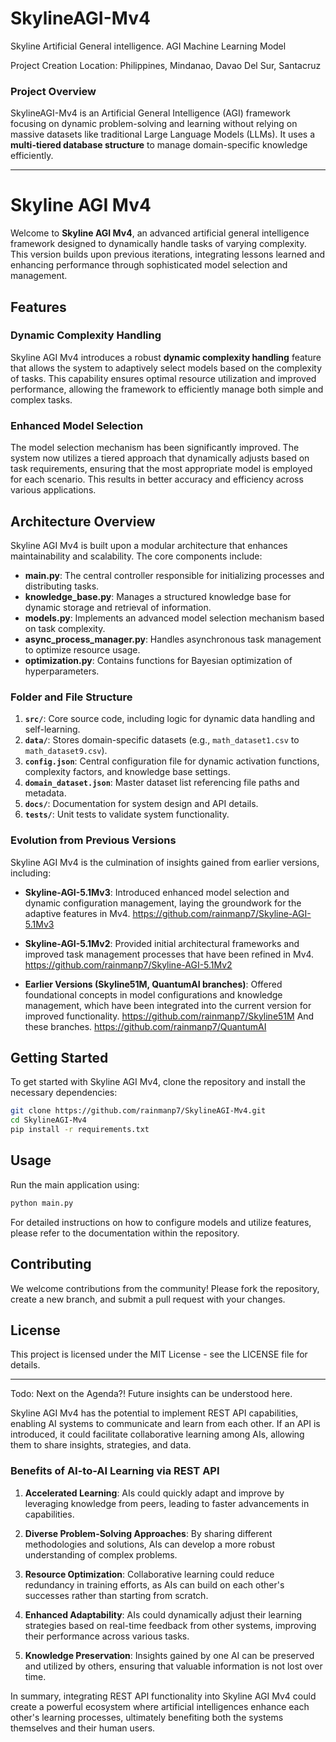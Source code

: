# SkylineAGI-Mv4
Skyline Artificial General intelligence. AGI Machine Learning Model

Project Creation Location: 
Philippines, Mindanao, Davao Del Sur, Santacruz

### **Project Overview**
SkylineAGI-Mv4 is an Artificial General Intelligence (AGI) framework focusing on dynamic problem-solving and learning without relying on massive datasets like traditional Large Language Models (LLMs). It uses a **multi-tiered database structure** to manage domain-specific knowledge efficiently.

---

# Skyline AGI Mv4

Welcome to **Skyline AGI Mv4**, an advanced artificial general intelligence framework designed to dynamically handle tasks of varying complexity. This version builds upon previous iterations, integrating lessons learned and enhancing performance through sophisticated model selection and management.

## Features

### Dynamic Complexity Handling

Skyline AGI Mv4 introduces a robust **dynamic complexity handling** feature that allows the system to adaptively select models based on the complexity of tasks. This capability ensures optimal resource utilization and improved performance, allowing the framework to efficiently manage both simple and complex tasks.

### Enhanced Model Selection

The model selection mechanism has been significantly improved. The system now utilizes a tiered approach that dynamically adjusts based on task requirements, ensuring that the most appropriate model is employed for each scenario. This results in better accuracy and efficiency across various applications.

## Architecture Overview

Skyline AGI Mv4 is built upon a modular architecture that enhances maintainability and scalability. The core components include:

- **main.py**: The central controller responsible for initializing processes and distributing tasks.
- **knowledge_base.py**: Manages a structured knowledge base for dynamic storage and retrieval of information.
- **models.py**: Implements an advanced model selection mechanism based on task complexity.
- **async_process_manager.py**: Handles asynchronous task management to optimize resource usage.
- **optimization.py**: Contains functions for Bayesian optimization of hyperparameters.

### **Folder and File Structure**
1. **`src/`**: Core source code, including logic for dynamic data handling and self-learning.
2. **`data/`**: Stores domain-specific datasets (e.g., `math_dataset1.csv` to `math_dataset9.csv`).
3. **`config.json`**: Central configuration file for dynamic activation functions, complexity factors, and knowledge base settings.
4. **`domain_dataset.json`**: Master dataset list referencing file paths and metadata.
5. **`docs/`**: Documentation for system design and API details.
6. **`tests/`**: Unit tests to validate system functionality.


### Evolution from Previous Versions

Skyline AGI Mv4 is the culmination of insights gained from earlier versions, including:

- **Skyline-AGI-5.1Mv3**: Introduced enhanced model selection and dynamic configuration management, laying the groundwork for the adaptive features in Mv4.
https://github.com/rainmanp7/Skyline-AGI-5.1Mv3
  
- **Skyline-AGI-5.1Mv2**: Provided initial architectural frameworks and improved task management processes that have been refined in Mv4.
https://github.com/rainmanp7/Skyline-AGI-5.1Mv2

- **Earlier Versions (Skyline51M, QuantumAI branches)**: Offered foundational concepts in model configurations and knowledge management, which have been integrated into the current version for improved functionality.
https://github.com/rainmanp7/Skyline51M
And these branches.
https://github.com/rainmanp7/QuantumAI

## Getting Started

To get started with Skyline AGI Mv4, clone the repository and install the necessary dependencies:

```bash
git clone https://github.com/rainmanp7/SkylineAGI-Mv4.git
cd SkylineAGI-Mv4
pip install -r requirements.txt
```

## Usage

Run the main application using:

```bash
python main.py
```

For detailed instructions on how to configure models and utilize features, please refer to the documentation within the repository.

## Contributing

We welcome contributions from the community! Please fork the repository, create a new branch, and submit a pull request with your changes.

## License

This project is licensed under the MIT License - see the LICENSE file for details.

---

Todo: Next on the Agenda?!
Future insights can be understood here.

Skyline AGI Mv4 has the potential to implement REST API capabilities, enabling AI systems to communicate and learn from each other. If an API is introduced, it could facilitate collaborative learning among AIs, allowing them to share insights, strategies, and data.

### Benefits of AI-to-AI Learning via REST API

1. **Accelerated Learning**: AIs could quickly adapt and improve by leveraging knowledge from peers, leading to faster advancements in capabilities.

2. **Diverse Problem-Solving Approaches**: By sharing different methodologies and solutions, AIs can develop a more robust understanding of complex problems.

3. **Resource Optimization**: Collaborative learning could reduce redundancy in training efforts, as AIs can build on each other's successes rather than starting from scratch.

4. **Enhanced Adaptability**: AIs could dynamically adjust their learning strategies based on real-time feedback from other systems, improving their performance across various tasks.

5. **Knowledge Preservation**: Insights gained by one AI can be preserved and utilized by others, ensuring that valuable information is not lost over time.

In summary, integrating REST API functionality into Skyline AGI Mv4 could create a powerful ecosystem where artificial intelligences enhance each other's learning processes, ultimately benefiting both the systems themselves and their human users.

